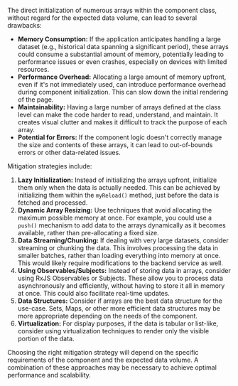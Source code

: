 The direct initialization of numerous arrays within the component class, without regard for the expected data volume, can lead to several drawbacks:

*   **Memory Consumption:**  If the application anticipates handling a large dataset (e.g., historical data spanning a significant period), these arrays could consume a substantial amount of memory, potentially leading to performance issues or even crashes, especially on devices with limited resources.
*   **Performance Overhead:**  Allocating a large amount of memory upfront, even if it's not immediately used, can introduce performance overhead during component initialization.  This can slow down the initial rendering of the page.
*   **Maintainability:**  Having a large number of arrays defined at the class level can make the code harder to read, understand, and maintain.  It creates visual clutter and makes it difficult to track the purpose of each array.
*   **Potential for Errors:**  If the component logic doesn't correctly manage the size and contents of these arrays, it can lead to out-of-bounds errors or other data-related issues.

Mitigation strategies include:

1.  **Lazy Initialization:**  Instead of initializing the arrays upfront, initialize them only when the data is actually needed. This can be achieved by initializing them within the `myReload()` method, just before the data is fetched and processed.
2.  **Dynamic Array Resizing:** Use techniques that avoid allocating the maximum possible memory at once. For example, you could use a `push()` mechanism to add data to the arrays dynamically as it becomes available, rather than pre-allocating a fixed size.
3.  **Data Streaming/Chunking:** If dealing with very large datasets, consider streaming or chunking the data. This involves processing the data in smaller batches, rather than loading everything into memory at once.  This would likely require modifications to the backend service as well.
4.  **Using Observables/Subjects:**  Instead of storing data in arrays, consider using RxJS Observables or Subjects. These allow you to process data asynchronously and efficiently, without having to store it all in memory at once.  This could also facilitate real-time updates.
5.  **Data Structures:** Consider if arrays are the best data structure for the use-case. Sets, Maps, or other more efficient data structures may be more appropriate depending on the needs of the component.
6.  **Virtualization:** For display purposes, if the data is tabular or list-like, consider using virtualization techniques to render only the visible portion of the data.

Choosing the right mitigation strategy will depend on the specific requirements of the component and the expected data volume.  A combination of these approaches may be necessary to achieve optimal performance and scalability.